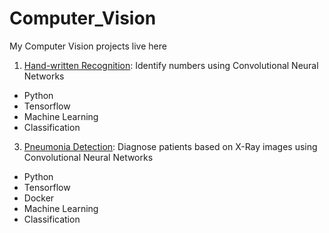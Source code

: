 # Computer_Vision

My Computer Vision projects live here

1. [Hand-written Recognition](https://github.com/sarambulo/Computer_Vision/blob/707b04cd075ca9a89230e58b233956bbff6f0d4f/Models.ipynb): Identify numbers using Convolutional Neural Networks

- Python
- Tensorflow
- Machine Learning
- Classification

3. [Pneumonia Detection](https://github.com/sarambulo/Pneumonia_detection): Diagnose patients based on X-Ray images using Convolutional Neural Networks

- Python
- Tensorflow
- Docker
- Machine Learning
- Classification
